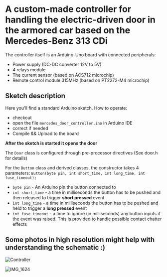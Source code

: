 # A custom-made controller for handling the electric-driven door in the armored car based on the Mercedes-Benz 313 CDi 

The controller itself is an Arduino-Uno board with connected peripherals:
- Power supply (DC-DC converter 12V to 5V)
- 4 relays module
- The current sensor (based on ACS712 microchip)
- Remote control module 315MHz (based on PT2272-M4 microchip)

## Sketch description

Here you'll find a standard Arduino sketch. How to operate:
- checkout
- open the file `mercedes_door_controller.ino` in Arduino IDE
- correct if needed
- Compile && Upload to the board

**After the sketch is started it opens the door**

The `Door` class is configured through pre-processor directives (See door.h for details)

For the `Button` class and derived classes, the constructor takes 4 parameters:
`Button(byte pin, int short_time, int long_time, int fuse_timeout);`

- `byte pin` - An Arduino pin the button connected to
- `int short_time` - a time in milliseconds the button has to be pushed and then released to trigger **short pressed** event
- `int long_time` - a time in milliseconds the button has to be pushed and held to trigger a **long pressed** event 
- `int fuse_timeout` - a time to ignore (in milliseconds) any button inputs if the event was raised. This is provided to handle possible contact chatter effects

## Some photos in high resolution might help with understanding the schematic :)

![Controller](https://github.com/nikita-andreev/mercedes-door-controller/assets/3277670/4b48bf23-0739-48bc-81f5-e15026dbb88e)

![IMG_1624](https://github.com/nikita-andreev/mercedes-door-controller/assets/3277670/f62816c0-8793-4026-9821-9e26b9118abe)


